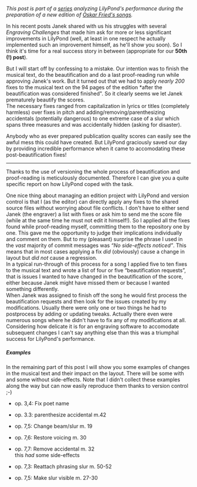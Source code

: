 *This post is part of a [series](http://lilypondblog.org/category/fried-songs) analyzing LilyPond's performance during the preparation of a new edition of [Oskar Fried's songs](http://lilypondblog.org/2013/10/oskar-fried-complete-songs).*

In his recent posts Janek shared with us his struggles with several *Engraving Challenges* that made him ask for more or less significant improvements in LilyPond (well, at least in one respect he actually implemented such an improvement himself, as he'll show you soon). So I think it's time for a real success story in between (appropriate for our **50th (!) post**).

But I will start off by confessing to a mistake. Our intention was to finish the musical text, do the beautification and do a last proof-reading run while approving Janek's work. But it turned out that we had to apply *nearly 200* fixes to the musical text on the 94 pages of the edition *after the beautification was considered finished". So it clearly seems we let Janek prematurely beautify the scores.  
The necessary fixes ranged from capitalization in lyrics or titles (completely harmless) over fixes in pitch and adding/removing/parenthesizing accidentals (potentially dangerous) to one extreme case of a slur which spans three measures and was accidentally hidden (asking for disaster). 

Anybody who as ever prepared publication quality scores can easily see the awful mess this could have created. But LilyPond graciously saved our day by providing incredible performance when it came to accomodating these post-beautification fixes!

---

Thanks to the use of versioning the whole process of beautification and proof-reading is meticulously documented. Therefore I can give you a quite specific report on how LilyPond coped with the task.

One nice thing about managing an edition project with LilyPond and version control is that I (as the editor) can directly apply any fixes to the shared source files without worrying about file conflicts. I don't have to either send Janek (the engraver) a list with fixes or ask him to send me the score file (while at the same time he must not edit it himself!). So I applied all the fixes found while proof-reading myself, committing them to the repository one by one. This gave me the opportunity to judge their implications individually and comment on them. But to my (pleasant) surprise the phrase I used in the *vast* majority of commit messages was *“No side-effects noticed”*. This means that in most cases applying a fix *did* (obviously) cause a change in layout but *did not* cause a regression.  
In a typical run-through of this process for a song I applied five to ten fixes to the musical text and wrote a list of four or five “beautification requests”, that is issues I wanted to have changed in the beautification of the score, either because Janek might have missed them or because I wanted something differently.  
When Janek was assigned to finish off the song he would first process the beautification requests and then look for the issues created by my modifications. Usually there were only one or two things he had to postprocess by adding or updating tweaks. Actually there even were numerous songs where he didn't have to fix any of my modifications at all. Considering how delicate it is for an engraving software to accomodate subsequent changes I can't say anything else than this was a triumphal success for LilyPond's performance.

##### Examples

In the remaining part of this post I will show you some examples of changes in the musical text and their impact on the layout. There will be some with and some without side-effects. Note that I didn't collect these examples along the way but can now easily reproduce them thanks to version control ;-)

- op. 3,4: Fix poet name
- op. 3.3: parenthesize accidental m.42  
- op. 7,5: Change beam/slur m. 19
- op. 7,6: Restore voicing m. 30
- op. 7,7: Remove accidental m. 32  
this *had* some side-effects

- op. 7,3: Reattach phrasing slur m. 50-52
- op. 7,5: Make slur visible m. 27-30
